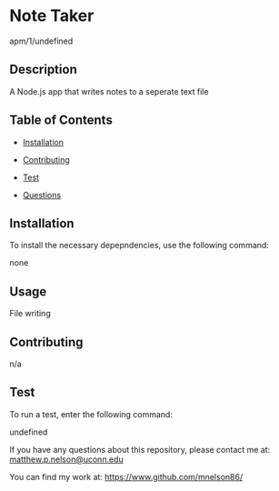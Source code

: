  # Note Taker
  apm/1/undefined

  ## Description

  A Node.js app that writes notes to a seperate text file

  ## Table of Contents
  
  * [Installation](#installation)

  * [Contributing](#contributing)

  * [Test](#test)

  * [Questions](#questions)

  ## Installation
  To install the necessary depepndencies, use the following command:

  none

  ## Usage

  File writing

  ## Contributing

  n/a

  ## Test
  To run a test, enter the following command:

  undefined

  If you have any questions about this repository, please contact me at:
  matthew.p.nelson@uconn.edu

  You can find my work at:
  https://www.github.com/mnelson86/

